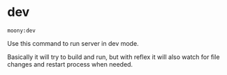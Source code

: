 # dev

`moony:dev`

Use this command to run server in dev mode.

Basically it will try to build and run, but with reflex it will also watch for file changes and restart process when needed.